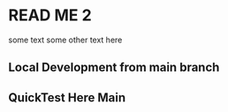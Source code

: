 # READ ME 2

some text
some other text here

## Local Development from main branch

## QuickTest Here Main